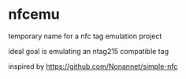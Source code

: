 # nfcemu

temporary name for a nfc tag emulation project

ideal goal is emulating an ntag215 compatible tag

inspired by https://github.com/Nonannet/simple-nfc

